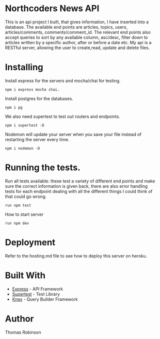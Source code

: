 # Northcoders News API

This is an api project I built, that gives information, I have inserted into a database. The available end points are articles, topics, users, articles/comments, comments/comment_id. The relevant end points also accept queries to sort by any available column, asc/desc, filter down to articles written by a specific author, after or before a date etc. My api is a RESTful server, allowing the user to create,read, update and delete files.

# Installing

Install express for the servers and mocha/chai for testing.
```
npm i express mocha chai.
```
Install postgres for the databases.
```
npm i pg
```
We also need supertest to test out routers and endpoints.
```
npm i supertest -D
```
Nodemon will update your server when you save your file instead of restarting the server every time.
```
npm i nodemon -D
```

# Running the tests.

Run all tests available: these test a variety of different end points and make sure the correct information is given back, there are also error handling tests for each endpoint dealing with all the different things I could think of that could go wrong.
```
run npm test
```

How to start server
```
run npm dev
```
# Deployment

Refer to the hosting.md file to see how to deploy this server on heroku.

# Built With

* [Express](https://expressjs.com/) - API Framework
* [Supertest](https://www.npmjs.com/package/supertest) - Test Library
* [Knex](https://knexjs.org/) - Query Builder Framework

 # Author
 Thomas Robinson
